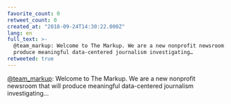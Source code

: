```yaml
---
favorite_count: 0
retweet_count: 0
created_at: "2018-09-24T14:30:22.000Z"
lang: en
full_text: >-
  @team_markup: Welcome to The Markup. We are a new nonprofit newsroom that will
  produce meaningful data-centered journalism investigating…
retweeted: true
---
```


[@team_markup](https://twitter.com/team_markup): Welcome to The Markup. We are a
new nonprofit newsroom that will produce meaningful data-centered journalism
investigating…
